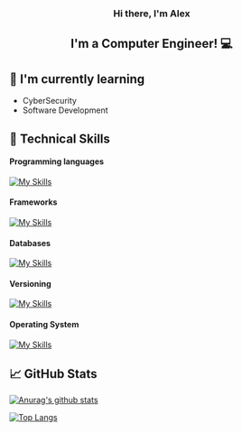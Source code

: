<!--
**AlexZampa/AlexZampa** is a ✨ _special_ ✨ repository because its `README.md` (this file) appears on your GitHub profile.

Here are some ideas to get you started:

- 🔭 I’m currently working on ...
- 🌱 I’m currently learning ...
- 👯 I’m looking to collaborate on ...
- 🤔 I’m looking for help with ...
- 💬 Ask me about ...
- 📫 How to reach me: ...
- 😄 Pronouns: ...
- ⚡ Fun fact: ...
-->


<h3 align="center"> Hi there, I'm Alex </h3>

<h2 align="center"> I'm a Computer Engineer! 💻 </h2> 

## 🌱 I'm currently learning

- CyberSecurity
- Software Development

## 💼 Technical Skills

#### Programming languages
[![My Skills](https://skillicons.dev/icons?i=c,cpp,python,java,js,html,css&theme=dark)](https://skillicons.dev)

#### Frameworks
[![My Skills](https://skillicons.dev/icons?i=react,bootstrap,&theme=dark)](https://skillicons.dev)

#### Databases
[![My Skills](https://skillicons.dev/icons?i=sqlite,mongodb,mysql&theme=dark)](https://skillicons.dev)

#### Versioning
[![My Skills](https://skillicons.dev/icons?i=git,github,gitlab&theme=dark)](https://skillicons.dev)

#### Operating System
[![My Skills](https://skillicons.dev/icons?i=linux,&theme=dark)](https://skillicons.dev)

## 📈 GitHub Stats 

[![Anurag's github stats](https://github-readme-stats.vercel.app/api?username=AlexZampa)](https://github.com/AlexZampa)

[![Top Langs](https://github-readme-stats.vercel.app/api/top-langs/?username=AlexZampa&layout=compact)](https://github.com/AlexZampa)
